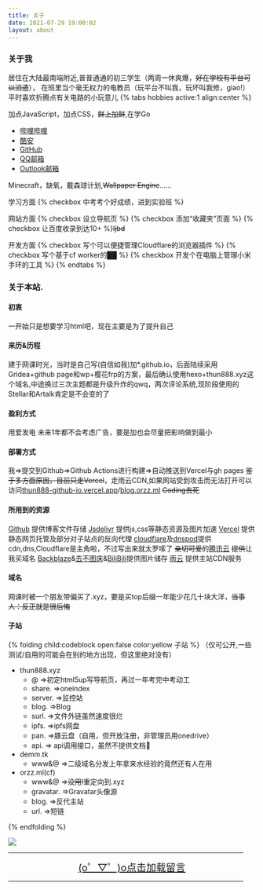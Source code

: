 ```yaml
---
title: 关于
date: 2021-07-29 19:00:02
layout: about
---
```


### 关于我

居住在大陆最南端附近,普普通通的初三学生（两周一休爽爆，~~好在学校有平台可以消遣~~），
在班里当个毫无权力的电教员（玩平台不叫我，玩坏叫我修，giao!）
平时喜欢折腾点有关电路的小玩意儿
{% tabs hobbies active:1 align:center %}

<!-- tab 技能 -->

加点JavaScript，加点CSS，~~鲜上加鲜~~,在学Go

<!-- tab 联系方式 -->

- [哔哩哔哩](https://space.bilibili.com/451090261)
- [酷安](https://www.coolapk.com/u/2399850)
- [GitHub](https://www.github.com/thun888)
- [QQ邮箱](mailto:thun888@qq.com)
- [Outlook邮箱](mailto:thun888@thun888.xyz)

<!-- tab 游戏 -->

Minecraft，缺氧，戴森球计划,~~Wallpaper Engine~~......

<!-- tab Todo -->

学习方面
{% checkbox 中考考个好成绩，进到实验班 %}

网站方面
{% checkbox 设立导航页 %}
{% checkbox 添加“收藏夹”页面 %}
{% checkbox 让百度收录到达10+ %}<del>ljbd</del>

开发方面
{% checkbox 写个可以便捷管理Cloudflare的浏览器插件 %}
{% checkbox 写个基于cf worker的██ %}
{% checkbox 开发个在电脑上管理小米手环的工具 %}
{% endtabs %}

### 关于本站.

#### 初衷

一开始只是想要学习html吧，现在主要是为了提升自己

#### 来历&历程

   建于网课时光，当时是自己写(自信如我)加*.github.io，后面陆续采用Gridea+github page和wp+樱花frp的方案，最后确认使用hexo+thun888.xyz这个域名,中途换过三次主题<span class="heimu" title="你不应该知道">都是升级升炸的qwq</span>，两次评论系统,现阶段使用的Stellar和Artalk肯定是不会变的了

#### 盈利方式

用爱发电
未来1年都不会考虑广告，要是加也会尽量把影响做到最小

#### 部署方式

我=>提交到Github=>Github Actions进行构建=>自动推送到Vercel与gh pages
~~鉴于多方面原因，目前只走Vercel~~，走雨云CDN,如果网站受到攻击而无法打开可以访问[thun888-github-io.vercel.app](https://thun888-github-io.vercel.app/)/[blog.orzz.ml](https://blog.orzz.ml/)
~~Coding去死~~
#### 所用到的资源

[Github](https://github.com/) 提供博客文件存储
[Jsdelivr](https://www.jsdelivr.com/) 提供js,css等静态资源及图片加速
[Vercel](https://vercel.com/) 提供静态网页托管及部分对子站点的反向代理
[cloudflare](https://www.cloudflare.com/)及[dnspod](https://dnspod.cn/)提供cdn,dns,Cloudflare是主角啦，<span class="heimu" title="你不应该知道">不过写出来就太罗嗦了</span>
~~亲切可爱~~的[腾讯云]()  ~~提供~~让我买域名
[Backblaze](https://www.backblaze.com/)&[去不图床](https://7bu.top/)&[BiliBili](https://www.bilibili.com/)提供图片储存
[雨云](http://redirect.rainyun.cn/?ref=15366) 提供主站CDN服务

#### 域名

网课时被一个朋友带偏买了.xyz，要是买top后缀一年能少花几十块大洋，~~当事人：反正就是很后悔~~

#### 子站

{% folding child:codeblock open:false color:yellow 子站 %}
（仅可公开,一些测试/自用的可能会在别的地方出现，但这里绝对没有）

- thun888.xyz
  - @ =>初定html5up写导航页，再过一年考完中考动工
  - share. =>oneindex
  - server. =>监控站
  - blog. =>Blog
  - surl. =>文件外链<span class="heimu" title="你不应该知道">虽然速度很烂</span>
  - ipfs. =>ipfs网盘
  - pan. =>豚云盘（自用，但开放注册，非管理员用onedrive）
  - api. => api调用接口，虽然不提供文档🧨
- demm.tk
  - www&@ =>二级域名分发<span class="heimu" title="你不应该知道">上年拿来水经验的竟然还有人在用</span>
- orzz.ml(cf)
  - www&@ =>~~没用!~~重定向到.xyz
  - gravatar. =>Gravatar头像源
  - blog. =>反代主站
  - url. =>短链

 {% endfolding %}
 
  ![](https://asstes.thun888.xyz/file/pic-bed/2021/07/5b73a4a33f9bb3df5e1236b4021492fe.gif)

<script src="https://cdn.jsdelivr.net/gh/thun888/tuku@master/js/Artalk.min.js"></script><link rel="stylesheet" type="text/css" href="https://cdn.jsdelivr.net/gh/ArtalkJS/Artalk@master/dist/Artalk.css">
<HR width="95%" color=#987cb9 SIZE=3>
<a id="artalkup" href="javascript:load();" style="text-align: center;display:block;background-color:var(--link-hover-bg-color);font-size:20px">(o゜▽゜)o点击加载留言</a><span id="fileup" style="text-align: center;display:block;"></span>
<HR width="95%" color=#987cb9 SIZE=3>
    <div id="ArtalkComments"></div>
<script>
function load() {
	var script = document.createElement("script");
	script.type = "text/javascript";
	script.src = '/js/artalkconfig.js';
	document.body.appendChild(script)
}
</script>

